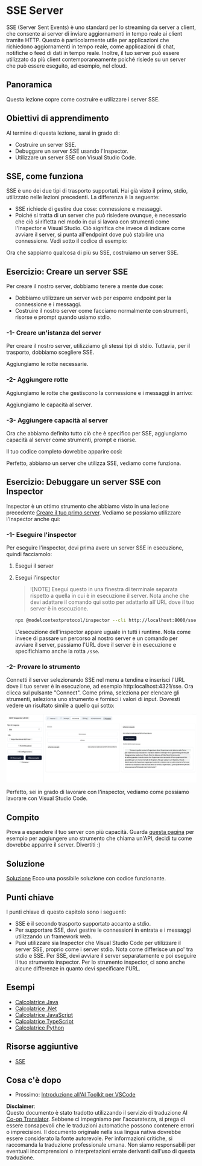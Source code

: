 <!--
CO_OP_TRANSLATOR_METADATA:
{
  "original_hash": "0a8086dc4bf89448f83e7936db972c42",
  "translation_date": "2025-05-17T11:34:04+00:00",
  "source_file": "03-GettingStarted/05-sse-server/README.md",
  "language_code": "it"
}
-->
# SSE Server

SSE (Server Sent Events) è uno standard per lo streaming da server a client, che consente ai server di inviare aggiornamenti in tempo reale ai client tramite HTTP. Questo è particolarmente utile per applicazioni che richiedono aggiornamenti in tempo reale, come applicazioni di chat, notifiche o feed di dati in tempo reale. Inoltre, il tuo server può essere utilizzato da più client contemporaneamente poiché risiede su un server che può essere eseguito, ad esempio, nel cloud.

## Panoramica

Questa lezione copre come costruire e utilizzare i server SSE.

## Obiettivi di apprendimento

Al termine di questa lezione, sarai in grado di:

- Costruire un server SSE.
- Debuggare un server SSE usando l'Inspector.
- Utilizzare un server SSE con Visual Studio Code.

## SSE, come funziona

SSE è uno dei due tipi di trasporto supportati. Hai già visto il primo, stdio, utilizzato nelle lezioni precedenti. La differenza è la seguente:

- SSE richiede di gestire due cose: connessione e messaggi.
- Poiché si tratta di un server che può risiedere ovunque, è necessario che ciò si rifletta nel modo in cui si lavora con strumenti come l'Inspector e Visual Studio. Ciò significa che invece di indicare come avviare il server, si punta all'endpoint dove può stabilire una connessione. Vedi sotto il codice di esempio:

Ora che sappiamo qualcosa di più su SSE, costruiamo un server SSE.

## Esercizio: Creare un server SSE

Per creare il nostro server, dobbiamo tenere a mente due cose:

- Dobbiamo utilizzare un server web per esporre endpoint per la connessione e i messaggi.
- Costruire il nostro server come facciamo normalmente con strumenti, risorse e prompt quando usiamo stdio.

### -1- Creare un'istanza del server

Per creare il nostro server, utilizziamo gli stessi tipi di stdio. Tuttavia, per il trasporto, dobbiamo scegliere SSE.

Aggiungiamo le rotte necessarie.

### -2- Aggiungere rotte

Aggiungiamo le rotte che gestiscono la connessione e i messaggi in arrivo:

Aggiungiamo le capacità al server.

### -3- Aggiungere capacità al server

Ora che abbiamo definito tutto ciò che è specifico per SSE, aggiungiamo capacità al server come strumenti, prompt e risorse.

Il tuo codice completo dovrebbe apparire così:

Perfetto, abbiamo un server che utilizza SSE, vediamo come funziona.

## Esercizio: Debuggare un server SSE con Inspector

Inspector è un ottimo strumento che abbiamo visto in una lezione precedente [Creare il tuo primo server](/03-GettingStarted/01-first-server/README.md). Vediamo se possiamo utilizzare l'Inspector anche qui:

### -1- Eseguire l'inspector

Per eseguire l'inspector, devi prima avere un server SSE in esecuzione, quindi facciamolo:

1. Esegui il server

1. Esegui l'inspector

    > ![NOTE]
    > Esegui questo in una finestra di terminale separata rispetto a quella in cui è in esecuzione il server. Nota anche che devi adattare il comando qui sotto per adattarlo all'URL dove il tuo server è in esecuzione.

    ```sh
    npx @modelcontextprotocol/inspector --cli http://localhost:8000/sse --method tools/list
    ```

    L'esecuzione dell'inspector appare uguale in tutti i runtime. Nota come invece di passare un percorso al nostro server e un comando per avviare il server, passiamo l'URL dove il server è in esecuzione e specifichiamo anche la rotta `/sse`.

### -2- Provare lo strumento

Connetti il server selezionando SSE nel menu a tendina e inserisci l'URL dove il tuo server è in esecuzione, ad esempio http:localhost:4321/sse. Ora clicca sul pulsante "Connect". Come prima, seleziona per elencare gli strumenti, seleziona uno strumento e fornisci i valori di input. Dovresti vedere un risultato simile a quello qui sotto:

![Server SSE in esecuzione in inspector](../../../../translated_images/sse-inspector.12861eb95abecbfc82610f480b55901524fed1a6aca025bb948e09e882c48428.it.png)

Perfetto, sei in grado di lavorare con l'inspector, vediamo come possiamo lavorare con Visual Studio Code.

## Compito

Prova a espandere il tuo server con più capacità. Guarda [questa pagina](https://api.chucknorris.io/) per esempio per aggiungere uno strumento che chiama un'API, decidi tu come dovrebbe apparire il server. Divertiti :)

## Soluzione

[Soluzione](./solution/README.md) Ecco una possibile soluzione con codice funzionante.

## Punti chiave

I punti chiave di questo capitolo sono i seguenti:

- SSE è il secondo trasporto supportato accanto a stdio.
- Per supportare SSE, devi gestire le connessioni in entrata e i messaggi utilizzando un framework web.
- Puoi utilizzare sia Inspector che Visual Studio Code per utilizzare il server SSE, proprio come i server stdio. Nota come differisce un po' tra stdio e SSE. Per SSE, devi avviare il server separatamente e poi eseguire il tuo strumento inspector. Per lo strumento inspector, ci sono anche alcune differenze in quanto devi specificare l'URL.

## Esempi

- [Calcolatrice Java](../samples/java/calculator/README.md)
- [Calcolatrice .Net](../../../../03-GettingStarted/samples/csharp)
- [Calcolatrice JavaScript](../samples/javascript/README.md)
- [Calcolatrice TypeScript](../samples/typescript/README.md)
- [Calcolatrice Python](../../../../03-GettingStarted/samples/python)

## Risorse aggiuntive

- [SSE](https://developer.mozilla.org/en-US/docs/Web/API/Server-sent_events)

## Cosa c'è dopo

- Prossimo: [Introduzione all'AI Toolkit per VSCode](/03-GettingStarted/06-aitk/README.md)

**Disclaimer**:  
Questo documento è stato tradotto utilizzando il servizio di traduzione AI [Co-op Translator](https://github.com/Azure/co-op-translator). Sebbene ci impegniamo per l'accuratezza, si prega di essere consapevoli che le traduzioni automatiche possono contenere errori o imprecisioni. Il documento originale nella sua lingua nativa dovrebbe essere considerato la fonte autorevole. Per informazioni critiche, si raccomanda la traduzione professionale umana. Non siamo responsabili per eventuali incomprensioni o interpretazioni errate derivanti dall'uso di questa traduzione.
